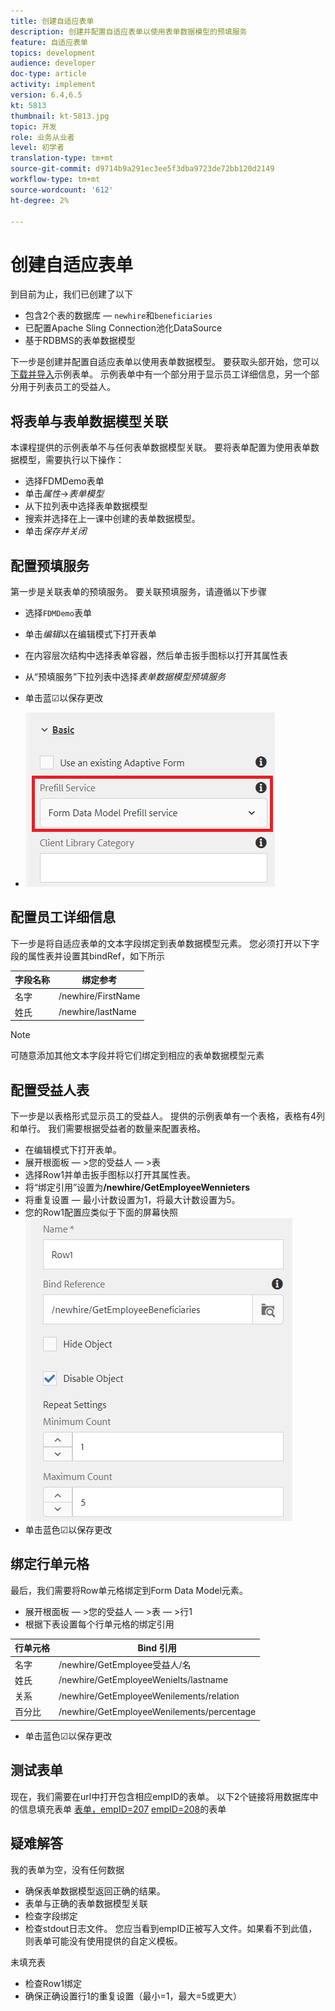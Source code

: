 ```yaml
---
title: 创建自适应表单
description: 创建并配置自适应表单以使用表单数据模型的预填服务
feature: 自适应表单
topics: development
audience: developer
doc-type: article
activity: implement
version: 6.4,6.5
kt: 5813
thumbnail: kt-5813.jpg
topic: 开发
role: 业务从业者
level: 初学者
translation-type: tm+mt
source-git-commit: d9714b9a291ec3ee5f3dba9723de72bb120d2149
workflow-type: tm+mt
source-wordcount: '612'
ht-degree: 2%

---
```



# 创建自适应表单

到目前为止，我们已创建了以下

* 包含2个表的数据库 — `newhire`和`beneficiaries`
* 已配置Apache Sling Connection池化DataSource
* 基于RDBMS的表单数据模型

下一步是创建并配置自适应表单以使用表单数据模型。  要获取头部开始，您可以[下载并导入](assets/fdm-demo-af.zip)示例表单。 示例表单中有一个部分用于显示员工详细信息，另一个部分用于列表员工的受益人。

## 将表单与表单数据模型关联

本课程提供的示例表单不与任何表单数据模型关联。 要将表单配置为使用表单数据模型，需要执行以下操作：

* 选择FDMDemo表单
* 单击&#x200B;_属性_->_表单模型_
* 从下拉列表中选择表单数据模型
* 搜索并选择在上一课中创建的表单数据模型。
* 单击&#x200B;_保存并关闭_

## 配置预填服务

第一步是关联表单的预填服务。 要关联预填服务，请遵循以下步骤

* 选择`FDMDemo`表单
* 单击&#x200B;_编辑_&#x200B;以在编辑模式下打开表单
* 在内容层次结构中选择表单容器，然后单击扳手图标以打开其属性表
* 从“预填服务”下拉列表中选择&#x200B;_表单数据模型预填服务_
* 单击蓝☑以保存更改

* ![预填服务](assets/fdm-prefill.png)

## 配置员工详细信息

下一步是将自适应表单的文本字段绑定到表单数据模型元素。 您必须打开以下字段的属性表并设置其bindRef，如下所示


| 字段名称 | 绑定参考 |
|------------|--------------------|
| 名字 | /newhire/FirstName |
| 姓氏 | /newhire/lastName |

>[!NOTE]
>
>可随意添加其他文本字段并将它们绑定到相应的表单数据模型元素

## 配置受益人表

下一步是以表格形式显示员工的受益人。 提供的示例表单有一个表格，表格有4列和单行。 我们需要根据受益者的数量来配置表格。

* 在编辑模式下打开表单。
* 展开根面板 — >您的受益人 — >表
* 选择Row1并单击扳手图标以打开其属性表。
* 将“绑定引用”设置为&#x200B;**/newhire/GetEmployeeWennieters**
* 将重复设置 — 最小计数设置为1，将最大计数设置为5。
* 您的Row1配置应类似于下面的屏幕快照
   ![行配置](assets/configure-row.PNG)
* 单击蓝色☑以保存更改

## 绑定行单元格

最后，我们需要将Row单元格绑定到Form Data Model元素。

* 展开根面板 — >您的受益人 — >表 — >行1
* 根据下表设置每个行单元格的绑定引用

| 行单元格 | Bind 引用 |
|------------|----------------------------------------------|
| 名字 | /newhire/GetEmployee受益人/名 |
| 姓氏 | /newhire/GetEmployeeWenielts/lastname |
| 关系 | /newhire/GetEmployeeWenilements/relation |
| 百分比 | /newhire/GetEmployeeWenilements/percentage |

* 单击蓝色☑以保存更改

## 测试表单

现在，我们需要在url中打开包含相应empID的表单。 以下2个链接将用数据库中的信息填充表单
[表单，empID=207](http://localhost:4502/content/dam/formsanddocuments/fdmdemo/jcr:content?wcmmode=disabled&amp;empID=207)
[empID=208](http://localhost:4502/content/dam/formsanddocuments/fdmdemo/jcr:content?wcmmode=disabled&amp;empID=208)的表单

## 疑难解答

我的表单为空，没有任何数据

* 确保表单数据模型返回正确的结果。
* 表单与正确的表单数据模型关联
* 检查字段绑定
* 检查stdout日志文件。 您应当看到empID正被写入文件。如果看不到此值，则表单可能没有使用提供的自定义模板。

未填充表

* 检查Row1绑定
* 确保正确设置行1的重复设置（最小=1，最大=5或更大）

